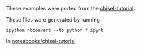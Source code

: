 These examples were ported from the
[chisel-tutorial](https://github.com/ucb-bar/chisel-tutorial).

These files were generated by running
```
ipython nbconvert --to python *.ipynb
```
in [notesbooks/chisel-tutorial](https://github.com/phanrahan/magma/tree/master/notebooks/chisel-tutorial)
